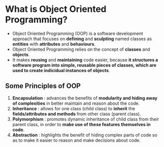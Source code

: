 # What is Object Oriented Programming?

- Object Oriented Programming (OOP) is a software development approach that focuses on **defining** and **sculpting** named classes as **entities** with **attributes** and **behaviours**.
- Object Oriented Programming relies on the concept of **classes** and **objects**.
- It makes **reusing** and **maintaining** code easier, because **it structures a software program into simple, reusable pieces of classes, which are used to create indicidual instances of objects**.
## Some Principles of OOP

1. **Encapsulation** : advances the benefits of **modularity and hiding away of complexities** in better maintain and reason about the code.
2. **Inheritance** : allows for one class (child class) to **inherit** the **fields/attributes and methods** from other class (parent class).
3. **Polymorphism** : promotes dynamic inheritance of child class from their parent class, in order to **make use of these features themselves in code**.
4. **Abstraction** : highlights the benefit of hiding complex parts of code so as to make it easier to reason and make decisions about code.